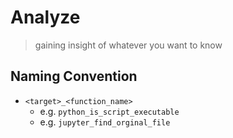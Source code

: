 # Analyze
> gaining insight of whatever you want to know

## Naming Convention
- `<target>_<function_name>`
    - e.g. `python_is_script_executable`
    - e.g. `jupyter_find_orginal_file`


